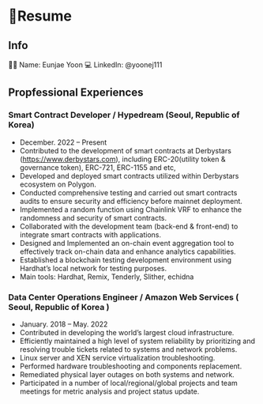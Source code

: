 # 📃Resume

## Info

👩‍💻 Name: Eunjae Yoon
💻 LinkedIn: @yoonej111

## Propfessional Experiences

### Smart Contract Developer / Hypedream (Seoul, Republic of Korea) 
* December. 2022 – Present
* Contributed to the development of smart contracts at Derbystars (https://www.derbystars.com), including ERC-20(utility token & governance token), ERC-721, ERC-1155 and etc,
* Developed and deployed smart contracts utilized within Derbystars ecosystem on Polygon.
* Conducted comprehensive testing and carried out smart contracts audits to ensure security and efficiency before mainnet deployment.
* Implemented a random function using Chainlink VRF to enhance the randomness and security of smart contracts.
* Collaborated with the development team (back-end & front-end) to integrate smart contracts with applications.
* Designed and Implemented an on-chain event aggregation tool to effectively track on-chain data and enhance analytics capabilities.
* Established a blockchain testing development environment using Hardhat’s local network for testing purposes.
* Main tools: Hardhat, Remix, Tenderly, Slither, echidna

### Data Center Operations Engineer / Amazon Web Services ( Seoul, Republic of Korea )
* January. 2018 – May. 2022
* Contributed in developing the world’s largest cloud infrastructure.
* Efficiently maintained a high level of system reliability by prioritizing and resolving trouble tickets related to systems and network problems.
* Linux server and XEN service virtualization troubleshooting.
* Performed hardware troubleshooting and components replacement.
* Remediated physical layer outages on both systems and network.
* Participated in a number of local/regional/global projects and team meetings for metric analysis and project status update.
